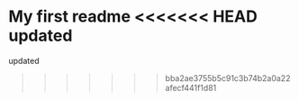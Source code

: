  My first readme
<<<<<<< HEAD
updated
=======
updated
>>>>>>> bba2ae3755b5c91c3b74b2a0a22afecf441f1d81
